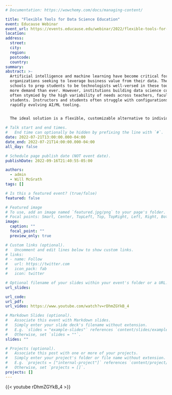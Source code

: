 ```yaml
---
# Documentation: https://wowchemy.com/docs/managing-content/

title: "Flexible Tools for Data Science Education"
event: Educause Webinar
event_url: https://events.educause.edu/webinar/2022/flexible-tools-for-data-science-education
location:
address:
  street:
  city:
  region:
  postcode:
  country:
summary:
abstract: >-
  Artificial intelligence and machine learning have become critical for
  organizations seeking to leverage business value from their data. The need for
  schools to prep students to be technologists well-versed in these tools is in
  more demand than ever. However, institutions building data science courses are
  often stymied by the high variability of needs across teachers, faculty, and
  students. Instructors and students often struggle with configurations of
  rapidly evolving AI/ML tooling. 


  The ideal solution is a flexible, customizable alternative to individually configured data science tooling. This solution must provide the leading open-source tools to reflect industry usage and a cloud service approach to allow faculty and researchers to spend more time teaching and less time debugging laptops. It should also provide a consistent, reliable, and fair environment for all and, ideally, allow connecting from a browser to lab material. This webinar presents just such a solution.

# Talk start and end times.
#   End time can optionally be hidden by prefixing the line with `#`.
date: 2022-07-21T13:00:00.000-04:00
date_end: 2022-07-21T14:00:00.000-04:00
all_day: false

# Schedule page publish date (NOT event date).
publishDate: 2022-09-16T21:40:55-05:00

authors:
  - admin
  - Will McGrath
tags: []

# Is this a featured event? (true/false)
featured: false

# Featured image
# To use, add an image named `featured.jpg/png` to your page's folder. 
# Focal points: Smart, Center, TopLeft, Top, TopRight, Left, Right, BottomLeft, Bottom, BottomRight.
image:
  caption: ""
  focal_point: ""
  preview_only: true

# Custom links (optional).
#   Uncomment and edit lines below to show custom links.
# links:
# - name: Follow
#   url: https://twitter.com
#   icon_pack: fab
#   icon: twitter

# Optional filename of your slides within your event's folder or a URL.
url_slides:

url_code:
url_pdf:
url_video: https://www.youtube.com/watch?v=rDhmZGYkB_4

# Markdown Slides (optional).
#   Associate this event with Markdown slides.
#   Simply enter your slide deck's filename without extension.
#   E.g. `slides = "example-slides"` references `content/slides/example-slides.md`.
#   Otherwise, set `slides = ""`.
slides: ""

# Projects (optional).
#   Associate this post with one or more of your projects.
#   Simply enter your project's folder or file name without extension.
#   E.g. `projects = ["internal-project"]` references `content/project/deep-learning/index.md`.
#   Otherwise, set `projects = []`.
projects: []
---
```


{{< youtube rDhmZGYkB_4 >}}
